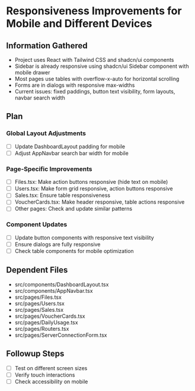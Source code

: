 # Responsiveness Improvements for Mobile and Different Devices

## Information Gathered
- Project uses React with Tailwind CSS and shadcn/ui components
- Sidebar is already responsive using shadcn/ui Sidebar component with mobile drawer
- Most pages use tables with overflow-x-auto for horizontal scrolling
- Forms are in dialogs with responsive max-widths
- Current issues: fixed paddings, button text visibility, form layouts, navbar search width

## Plan
### Global Layout Adjustments
- [ ] Update DashboardLayout padding for mobile
- [ ] Adjust AppNavbar search bar width for mobile

### Page-Specific Improvements
- [ ] Files.tsx: Make action buttons responsive (hide text on mobile)
- [ ] Users.tsx: Make form grid responsive, action buttons responsive
- [ ] Sales.tsx: Ensure table responsiveness
- [ ] VoucherCards.tsx: Make header responsive, table actions responsive
- [ ] Other pages: Check and update similar patterns

### Component Updates
- [ ] Update button components with responsive text visibility
- [ ] Ensure dialogs are fully responsive
- [ ] Check table components for mobile optimization

## Dependent Files
- src/components/DashboardLayout.tsx
- src/components/AppNavbar.tsx
- src/pages/Files.tsx
- src/pages/Users.tsx
- src/pages/Sales.tsx
- src/pages/VoucherCards.tsx
- src/pages/DailyUsage.tsx
- src/pages/Routers.tsx
- src/pages/ServerConnectionForm.tsx

## Followup Steps
- [ ] Test on different screen sizes
- [ ] Verify touch interactions
- [ ] Check accessibility on mobile
